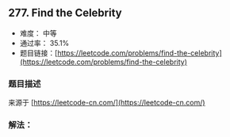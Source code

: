 ## 277. Find the Celebrity

- 难度： 中等
- 通过率： 35.1%
- 题目链接：[https://leetcode.com/problems/find-the-celebrity](https://leetcode.com/problems/find-the-celebrity)


### 题目描述

来源于 [https://leetcode-cn.com/](https://leetcode-cn.com/)



### 解法：